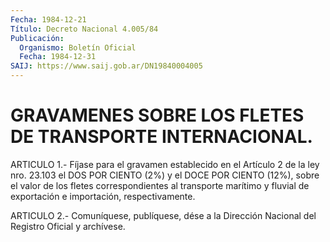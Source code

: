 ```yaml
---
Fecha: 1984-12-21
Título: Decreto Nacional 4.005/84
Publicación:
  Organismo: Boletín Oficial
  Fecha: 1984-12-31
SAIJ: https://www.saij.gob.ar/DN19840004005
---
```

# GRAVAMENES SOBRE LOS FLETES DE TRANSPORTE INTERNACIONAL.

<a id="1"></a>
ARTICULO  1.-  Fíjase para el gravamen establecido en el Artículo 2 de la ley nro. 23.103  el  DOS POR CIENTO (2%) y el DOCE POR CIENTO (12%), sobre el valor de los  fletes correspondientes al transporte marítimo y fluvial de exportación  e  importación, respectivamente.

<a id="2"></a>
ARTICULO  2.- Comuníquese, publíquese, dése a la Dirección Nacional del Registro Oficial y archívese.